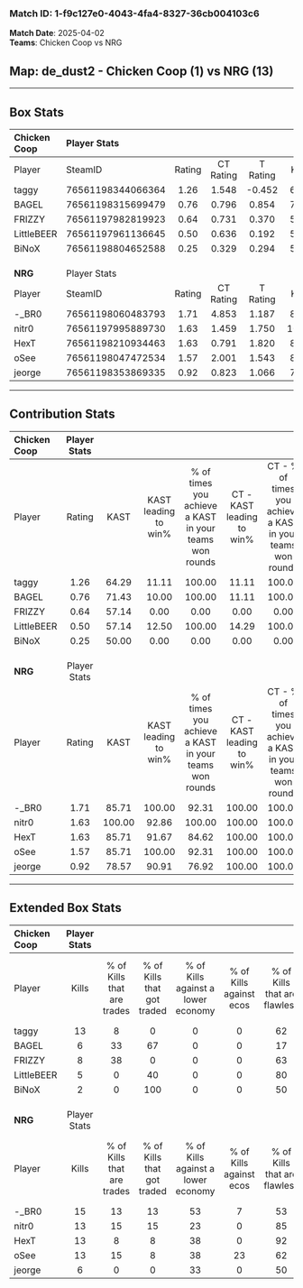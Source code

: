 ### Match ID: 1-f9c127e0-4043-4fa4-8327-36cb004103c6  
**Match Date**: 2025-04-02  
**Teams**: Chicken Coop vs NRG  

## **Map**: de_dust2 - Chicken Coop (1) vs NRG (13)  
---  

## Box Stats  

| **Chicken Coop** | Player Stats      |        |           |          |        |       |       |         |        |      |     |
| :- | :- | :-: | :-: | :-: | :-: | :-: | :-: | :-: | :-: | :-: | :-: |
| Player           | SteamID           | Rating | CT Rating | T Rating |  KAST  |  ADR  | Kills | Assists | Deaths | K/D  | HS% |
| taggy            | 76561198344066364 |  1.26  |   1.548   |  -0.452  | 64.29  | 80.4  |  13   |    2    |   9    | 1.44 | 61  |
| BAGEL            | 76561198315699479 |  0.76  |   0.796   |  0.854   | 71.43  | 62.8  |   6   |    4    |   11   | 0.55 | 66  |
| FRIZZY           | 76561197982819923 |  0.64  |   0.731   |  0.370   | 57.14  | 58.6  |   8   |    2    |   14   | 0.57 | 50  |
| LittleBEER       | 76561197961136645 |  0.50  |   0.636   |  0.192   | 57.14  | 54.8  |   5   |    4    |   13   | 0.38 | 80  |
| BiNoX            | 76561198804652588 |  0.25  |   0.329   |  0.294   | 50.00  | 51.4  |   2   |    4    |   13   | 0.15 | 100 |
|                  |                   |        |           |          |        |       |       |         |        |      |     |
|                  |                   |        |           |          |        |       |       |         |        |      |     |
|                  |                   |        |           |          |        |       |       |         |        |      |     |
| **NRG**          | Player Stats      |        |           |          |        |       |       |         |        |      |     |
| Player           | SteamID           | Rating | CT Rating | T Rating |  KAST  |  ADR  | Kills | Assists | Deaths | K/D  | HS% |
| -_BR0            | 76561198060483793 |  1.71  |   4.853   |  1.187   | 85.71  | 115.1 |  15   |    4    |   8    | 1.88 | 73  |
| nitr0            | 76561197995889730 |  1.63  |   1.459   |  1.750   | 100.00 | 81.6  |  13   |    6    |   7    | 1.86 | 46  |
| HexT             | 76561198210934463 |  1.63  |   0.791   |  1.820   | 85.71  | 98.7  |  13   |    2    |   5    | 2.60 | 46  |
| oSee             | 76561198047472534 |  1.57  |   2.001   |  1.543   | 85.71  | 92.2  |  13   |    2    |   6    | 2.17 | 46  |
| jeorge           | 76561198353869335 |  0.92  |   0.823   |  1.066   | 78.57  | 60.9  |   6   |    3    |   8    | 0.75 | 66  |
---  

## Contribution Stats  

| **Chicken Coop** | Player Stats |        |                      |                                                        |                           |                                                             |                          |                                                            |
| :- | :-: | :-: | :-: | :-: | :-: | :-: | :-: | :-: |
| Player           |    Rating    |  KAST  | KAST leading to win% | % of times you achieve a KAST in your teams won rounds | CT - KAST leading to win% | CT - % of times you achieve a KAST in your teams won rounds | T - KAST leading to win% | T - % of times you achieve a KAST in your teams won rounds |
| taggy            |     1.26     | 64.29  |        11.11         |                         100.00                         |           11.11           |                           100.00                            |           0.00           |                            0.00                            |
| BAGEL            |     0.76     | 71.43  |        10.00         |                         100.00                         |           11.11           |                           100.00                            |           0.00           |                            0.00                            |
| FRIZZY           |     0.64     | 57.14  |         0.00         |                          0.00                          |           0.00            |                            0.00                             |           0.00           |                            0.00                            |
| LittleBEER       |     0.50     | 57.14  |        12.50         |                         100.00                         |           14.29           |                           100.00                            |           0.00           |                            0.00                            |
| BiNoX            |     0.25     | 50.00  |         0.00         |                          0.00                          |           0.00            |                            0.00                             |           0.00           |                            0.00                            |
|                  |              |        |                      |                                                        |                           |                                                             |                          |                                                            |
|                  |              |        |                      |                                                        |                           |                                                             |                          |                                                            |
|                  |              |        |                      |                                                        |                           |                                                             |                          |                                                            |
| **NRG**          | Player Stats |        |                      |                                                        |                           |                                                             |                          |                                                            |
| Player           |    Rating    |  KAST  | KAST leading to win% | % of times you achieve a KAST in your teams won rounds | CT - KAST leading to win% | CT - % of times you achieve a KAST in your teams won rounds | T - KAST leading to win% | T - % of times you achieve a KAST in your teams won rounds |
| -_BR0            |     1.71     | 85.71  |        100.00        |                         92.31                          |          100.00           |                           100.00                            |          100.00          |                           90.91                            |
| nitr0            |     1.63     | 100.00 |        92.86         |                         100.00                         |          100.00           |                           100.00                            |          91.67           |                           100.00                           |
| HexT             |     1.63     | 85.71  |        91.67         |                         84.62                          |          100.00           |                           100.00                            |          90.00           |                           81.82                            |
| oSee             |     1.57     | 85.71  |        100.00        |                         92.31                          |          100.00           |                           100.00                            |          100.00          |                           90.91                            |
| jeorge           |     0.92     | 78.57  |        90.91         |                         76.92                          |          100.00           |                           100.00                            |          88.89           |                           72.73                            |
---  

## Extended Box Stats  

| **Chicken Coop** | Player Stats |                            |                            |                                    |                         |                              |                                 |        |                             |                                     |                          |                               |                            |
| :- | :-: | :-: | :-: | :-: | :-: | :-: | :-: | :-: | :-: | :-: | :-: | :-: | :-: |
| Player           |    Kills     | % of Kills that are trades | % of Kills that got traded | % of Kills against a lower economy | % of Kills against ecos | % of Kills that are flawless | % of Kills that are close duels | Deaths | % of Deaths that get traded | % of Deaths against a lower economy | % of Deaths against ecos | % of Deaths that are flawless | % of Deaths that are close |
| taggy            |      13      |             8              |             0              |                 0                  |            0            |              62              |                8                |   9    |              0              |                  0                  |            0             |              67               |             0              |
| BAGEL            |      6       |             33             |             67             |                 0                  |            0            |              17              |               17                |   11   |              9              |                  0                  |            0             |              73               |             9              |
| FRIZZY           |      8       |             38             |             0              |                 0                  |            0            |              63              |                0                |   14   |              7              |                  7                  |            0             |              64               |             14             |
| LittleBEER       |      5       |             0              |             40             |                 0                  |            0            |              80              |                0                |   13   |             15              |                  8                  |            0             |              69               |             15             |
| BiNoX            |      2       |             0              |            100             |                 0                  |            0            |              50              |                0                |   13   |             15              |                  0                  |            0             |              77               |             8              |
|                  |              |                            |                            |                                    |                         |                              |                                 |        |                             |                                     |                          |                               |                            |
|                  |              |                            |                            |                                    |                         |                              |                                 |        |                             |                                     |                          |                               |                            |
|                  |              |                            |                            |                                    |                         |                              |                                 |        |                             |                                     |                          |                               |                            |
| **NRG**          | Player Stats |                            |                            |                                    |                         |                              |                                 |        |                             |                                     |                          |                               |                            |
| Player           |    Kills     | % of Kills that are trades | % of Kills that got traded | % of Kills against a lower economy | % of Kills against ecos | % of Kills that are flawless | % of Kills that are close duels | Deaths | % of Deaths that get traded | % of Deaths against a lower economy | % of Deaths against ecos | % of Deaths that are flawless | % of Deaths that are close |
| -_BR0            |      15      |             13             |             13             |                 53                 |            7            |              53              |               33                |   8    |              0              |                 38                  |            13            |              75               |             13             |
| nitr0            |      13      |             15             |             15             |                 23                 |            0            |              85              |                0                |   7    |             29              |                 29                  |            0             |              29               |             14             |
| HexT             |      13      |             8              |             8              |                 38                 |            0            |              92              |                0                |   5    |             20              |                 20                  |            0             |              80               |             0              |
| oSee             |      13      |             15             |             8              |                 38                 |           23            |              62              |                8                |   6    |             33              |                 17                  |            0             |              83               |             0              |
| jeorge           |      6       |             0              |             0              |                 33                 |            0            |              50              |                0                |   8    |             38              |                 38                  |            13            |              38               |             0              |
